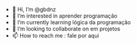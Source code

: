 - 👋 Hi, I’m @gbdnz
- 👀 I’m interested in  aprender programação
- 🌱 I’m currently learning  lógica da programação
- 💞️ I’m looking to collaborate on  em projetos
- 📫 How to reach me : fale por aqui

<!---
gbdnz/gbdnz is a ✨ special ✨ repository because its `README.md` (this file) appears on your GitHub profile.
You can click the Preview link to take a look at your changes.
--->
